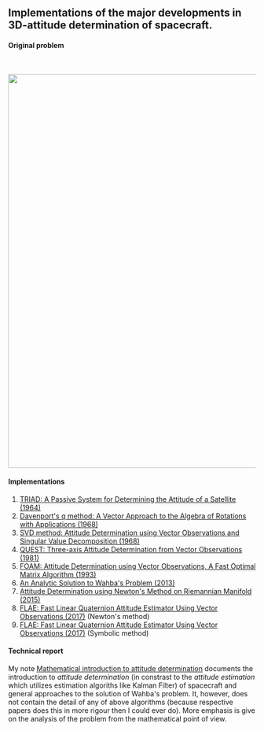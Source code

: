 ## Implementations of the major developments in 3D-attitude determination of spacecraft.

#### Original problem
<br/>
<p align="center">
  <img src="https://github.com/risherlock/Wahba/blob/master/docs/wahba_original_problem.PNG" width="800">
</p>

#### Implementations
1. [TRIAD: A Passive System for Determining the Attitude of a Satellite (1964)][black1964]
2. [Davenport's q method: A Vector Approach to the Algebra of Rotations with Applications (1968)][davenport1968]
3. [SVD method: Attitude Determination using Vector Observations and Singular Value Decomposition (1968)][markley1968]
4. [QUEST: Three-axis Attitude Determination from Vector Observations (1981)][shuster1981]
5. [FOAM: Attitude Determination using Vector Observations, A Fast Optimal Matrix Algorithm (1993)][markley1993]
6. [An Analytic Solution to Wahba's Problem (2013)][yang2013]
7. [Attitude Determination using Newton's Method on Riemannian Manifold (2015)][yang2015]
8. [FLAE: Fast Linear Quaternion Attitude Estimator Using Vector Observations (2017)][wu2017_newton] (Newton's method)
9. [FLAE: Fast Linear Quaternion Attitude Estimator Using Vector Observations (2017)][wu2017_symbolic] (Symbolic method)

#### Technical report
My note [Mathematical introduction to attitude determination][mathemtical_wahba] documents the introduction to *attitude determination* (in constrast to the *attitude estimation* which utilizes estimation algoriths like Kalman Filter) of spacecraft and general approaches to the solution of Wahba's problem. It, however, does not contain the detail of any of above algorithms (because respective papers does this in more rigour then I could ever do). More emphasis is give on the analysis of the problem from the mathematical point of view.

[black1964]: https://github.com/risherlock/Wahba/blob/master/matlab/algorithms/triad1964.m
[davenport1968]: https://github.com/risherlock/Wahba/blob/master/matlab/algorithms/davenport1968.m
[markley1968]: https://github.com/risherlock/Wahba/blob/master/matlab/algorithms/svd1968.m
[shuster1981]: https://github.com/risherlock/Wahba/blob/master/matlab/algorithms/quest1981.m
[markley1993]: https://github.com/risherlock/Wahba/blob/master/matlab/algorithms/foam1993.m
[yang2013]: https://github.com/risherlock/Wahba/blob/master/matlab/algorithms/yang_analytical2013.m
[yang2015]: https://github.com/risherlock/Wahba/blob/master/matlab/algorithms/yang_manifold2015.m
[wu2017_newton]: https://github.com/risherlock/Wahba/blob/master/matlab/algorithms/flae_newton2017.m
[wu2017_symbolic]: https://github.com/risherlock/Wahba/blob/master/matlab/algorithms/flae_symbolic2017.m
[mathemtical_wahba]: https://github.com/risherlock/Wahba
